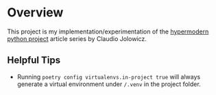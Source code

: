 # Overview
This project is my implementation/experimentation of the [hypermodern python project](https://cjolowicz.github.io/posts/hypermodern-python-01-setup/) article series by Claudio Jolowicz.

## Helpful Tips
* Running `poetry config virtualenvs.in-project true` will always generate a virtual environment under `/.venv` in the project folder.
